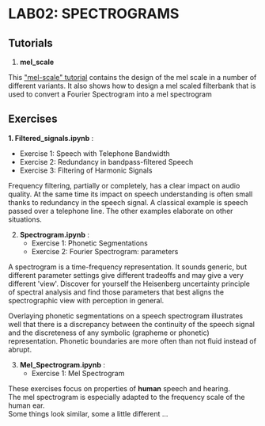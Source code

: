 # LAB02: SPECTROGRAMS


## Tutorials

1. **mel_scale**   

This ["mel-scale" tutorial](https://compi1234.github.io/spchlab/lab02_spectrogram/mel_scale.html) contains the design of the mel scale in a number of different variants.
   It also shows how to design a mel scaled filterbank that is used to convert a Fourier Spectrogram into a mel spectrogram
   
## Exercises

**1. Filtered_signals.ipynb** :
   + Exercise 1: Speech with Telephone Bandwidth
   + Exercise 2: Redundancy in bandpass-filtered Speech
   + Exercise 3: Filtering of Harmonic Signals

Frequency filtering, partially or completely, has a clear impact on audio quality.   At the same time its impact on speech understanding is often small thanks to redundancy in the speech signal.   A classical example is speech passed over a telephone line.  The other examples elaborate on other situations.

2. **Spectrogram.ipynb** :
   + Exercise 1: Phonetic Segmentations
   + Exercise 2: Fourier Spectrogram: parameters

A spectrogram is a time-frequency representation. It sounds generic, but different parameter settings give different tradeoffs and may give a very different 'view'.
Discover for yourself the Heisenberg uncertainty principle of spectral analysis and find those parameters that best aligns
the spectrographic view with perception in general.

Overlaying phonetic segmentations on a speech spectrogram illustrates well that there is a discrepancy between the continuity of
the speech signal and the discreteness of any symbolic (grapheme or phonetic) representation.  Phonetic boundaries
are more often than not fluid instead of abrupt.



3. **Mel_Spectrogram.ipynb** :
   + Exercise 1: Mel Spectrogram

These exercises focus on properties of **human** speech and hearing.  
The mel spectrogram is especially adapted to the frequency scale of the human ear.  
Some things look similar, some a little different ...
